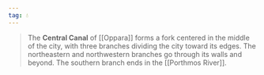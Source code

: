 ```yaml
---
tag: 💧
---
```

> The **Central Canal** of [[Oppara]] forms a fork centered in the middle of the city, with three branches dividing the city toward its edges. The northeastern and northwestern branches go through its walls and beyond. The southern branch ends in the [[Porthmos River]].









